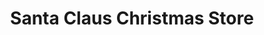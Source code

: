 ---
title: "Santa Claus Christmas Store"
url: /santa-claus/santa-claus-christmas-store/
shop: Andenken
---